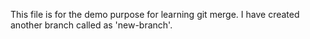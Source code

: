 This file is for the demo purpose for learning git merge.
I have created another branch called as 'new-branch'.
